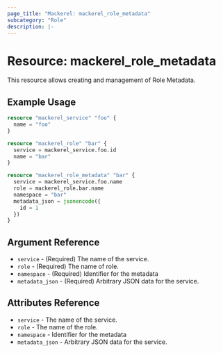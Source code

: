 ```yaml
---
page_title: "Mackerel: mackerel_role_metadata"
subcategory: "Role"
description: |-
---
```


# Resource: mackerel_role_metadata

This resource allows creating and management of Role Metadata.

## Example Usage
```terraform
resource "mackerel_service" "foo" {
  name = "foo"
}

resource "mackerel_role" "bar" {
  service = mackerel_service.foo.id
  name = "bar"
}

resource "mackerel_role_metadata" "bar" {
  service = mackerel_service.foo.name
  role = mackerel_role.bar.name
  namespace = "bar"
  metadata_json = jsonencode({
    id = 1
  })
}
```

## Argument Reference

* `service` - (Required) The name of the service.
* `role` - (Required) The name of role.
* `namespace` - (Required) Identifier for the metadata
* `metadata_json` - (Required) Arbitrary JSON data for the service.

## Attributes Reference

* `service` - The name of the service.
* `role` - The name of the role.
* `namespace` - Identifier for the metadata
* `metadata_json` - Arbitrary JSON data for the service.

